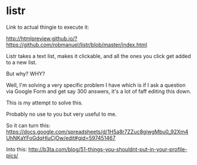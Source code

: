 # listr


Link to actual thingie to execute it:

http://htmlpreview.github.io/?https://github.com/robmanuel/listr/blob/master/index.html

Listr takes a text list, makes it clickable, and all the ones you click get added to a new list.

But why? WHY?

Well, I'm solving a very specific problem I have which is if I ask a question via Google Form and get say 300 answers, it's a lot of faff editing this down.

This is my attempt to solve this.

Probably no use to you but very useful to me.

So it can turn this:
https://docs.google.com/spreadsheets/d/1H5a8r7ZZuc8giwgMbu0_92Xm4UhNKaYFoGdqHluCjOw/edit#gid=597451467

Into this:
http://b3ta.com/blog/51-things-you-shouldnt-put-in-your-profile-pics/
